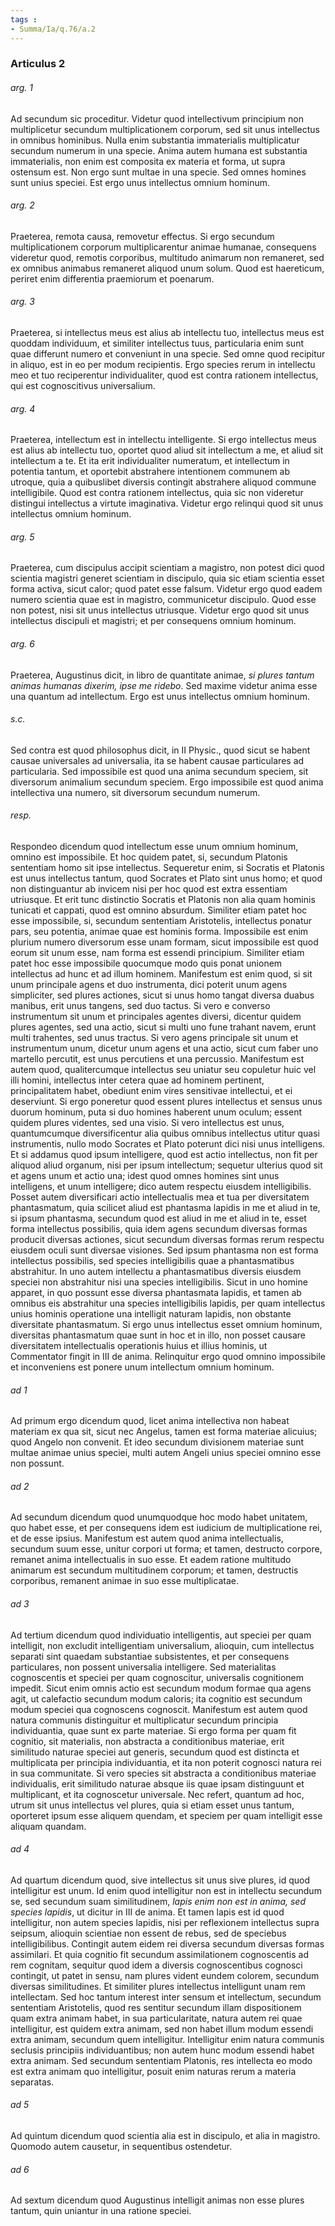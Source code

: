 ```yaml
---
tags : 
- Summa/Ia/q.76/a.2
---
```


### Articulus 2

###### arg. 1
Ad secundum sic proceditur. Videtur quod intellectivum principium non multiplicetur secundum multiplicationem corporum, sed sit unus intellectus in omnibus hominibus. Nulla enim substantia immaterialis multiplicatur secundum numerum in una specie. Anima autem humana est substantia immaterialis, non enim est composita ex materia et forma, ut supra ostensum est. Non ergo sunt multae in una specie. Sed omnes homines sunt unius speciei. Est ergo unus intellectus omnium hominum.

###### arg. 2
Praeterea, remota causa, removetur effectus. Si ergo secundum multiplicationem corporum multiplicarentur animae humanae, consequens videretur quod, remotis corporibus, multitudo animarum non remaneret, sed ex omnibus animabus remaneret aliquod unum solum. Quod est haereticum, periret enim differentia praemiorum et poenarum.

###### arg. 3
Praeterea, si intellectus meus est alius ab intellectu tuo, intellectus meus est quoddam individuum, et similiter intellectus tuus, particularia enim sunt quae differunt numero et conveniunt in una specie. Sed omne quod recipitur in aliquo, est in eo per modum recipientis. Ergo species rerum in intellectu meo et tuo reciperentur individualiter, quod est contra rationem intellectus, qui est cognoscitivus universalium.

###### arg. 4
Praeterea, intellectum est in intellectu intelligente. Si ergo intellectus meus est alius ab intellectu tuo, oportet quod aliud sit intellectum a me, et aliud sit intellectum a te. Et ita erit individualiter numeratum, et intellectum in potentia tantum, et oportebit abstrahere intentionem communem ab utroque, quia a quibuslibet diversis contingit abstrahere aliquod commune intelligibile. Quod est contra rationem intellectus, quia sic non videretur distingui intellectus a virtute imaginativa. Videtur ergo relinqui quod sit unus intellectus omnium hominum.

###### arg. 5
Praeterea, cum discipulus accipit scientiam a magistro, non potest dici quod scientia magistri generet scientiam in discipulo, quia sic etiam scientia esset forma activa, sicut calor; quod patet esse falsum. Videtur ergo quod eadem numero scientia quae est in magistro, communicetur discipulo. Quod esse non potest, nisi sit unus intellectus utriusque. Videtur ergo quod sit unus intellectus discipuli et magistri; et per consequens omnium hominum.

###### arg. 6
Praeterea, Augustinus dicit, in libro de quantitate animae, *si plures tantum animas humanas dixerim, ipse me ridebo*. Sed maxime videtur anima esse una quantum ad intellectum. Ergo est unus intellectus omnium hominum.

###### s.c.
Sed contra est quod philosophus dicit, in II Physic., quod sicut se habent causae universales ad universalia, ita se habent causae particulares ad particularia. Sed impossibile est quod una anima secundum speciem, sit diversorum animalium secundum speciem. Ergo impossibile est quod anima intellectiva una numero, sit diversorum secundum numerum.

###### resp.
Respondeo dicendum quod intellectum esse unum omnium hominum, omnino est impossibile. Et hoc quidem patet, si, secundum Platonis sententiam homo sit ipse intellectus. Sequeretur enim, si Socratis et Platonis est unus intellectus tantum, quod Socrates et Plato sint unus homo; et quod non distinguantur ab invicem nisi per hoc quod est extra essentiam utriusque. Et erit tunc distinctio Socratis et Platonis non alia quam hominis tunicati et cappati, quod est omnino absurdum. Similiter etiam patet hoc esse impossibile, si, secundum sententiam Aristotelis, intellectus ponatur pars, seu potentia, animae quae est hominis forma. Impossibile est enim plurium numero diversorum esse unam formam, sicut impossibile est quod eorum sit unum esse, nam forma est essendi principium. Similiter etiam patet hoc esse impossibile quocumque modo quis ponat unionem intellectus ad hunc et ad illum hominem. Manifestum est enim quod, si sit unum principale agens et duo instrumenta, dici poterit unum agens simpliciter, sed plures actiones, sicut si unus homo tangat diversa duabus manibus, erit unus tangens, sed duo tactus. Si vero e converso instrumentum sit unum et principales agentes diversi, dicentur quidem plures agentes, sed una actio, sicut si multi uno fune trahant navem, erunt multi trahentes, sed unus tractus. Si vero agens principale sit unum et instrumentum unum, dicetur unum agens et una actio, sicut cum faber uno martello percutit, est unus percutiens et una percussio. Manifestum est autem quod, qualitercumque intellectus seu uniatur seu copuletur huic vel illi homini, intellectus inter cetera quae ad hominem pertinent, principalitatem habet, obediunt enim vires sensitivae intellectui, et ei deserviunt. Si ergo poneretur quod essent plures intellectus et sensus unus duorum hominum, puta si duo homines haberent unum oculum; essent quidem plures videntes, sed una visio. Si vero intellectus est unus, quantumcumque diversificentur alia quibus omnibus intellectus utitur quasi instrumentis, nullo modo Socrates et Plato poterunt dici nisi unus intelligens. Et si addamus quod ipsum intelligere, quod est actio intellectus, non fit per aliquod aliud organum, nisi per ipsum intellectum; sequetur ulterius quod sit et agens unum et actio una; idest quod omnes homines sint unus intelligens, et unum intelligere; dico autem respectu eiusdem intelligibilis. Posset autem diversificari actio intellectualis mea et tua per diversitatem phantasmatum, quia scilicet aliud est phantasma lapidis in me et aliud in te, si ipsum phantasma, secundum quod est aliud in me et aliud in te, esset forma intellectus possibilis, quia idem agens secundum diversas formas producit diversas actiones, sicut secundum diversas formas rerum respectu eiusdem oculi sunt diversae visiones. Sed ipsum phantasma non est forma intellectus possibilis, sed species intelligibilis quae a phantasmatibus abstrahitur. In uno autem intellectu a phantasmatibus diversis eiusdem speciei non abstrahitur nisi una species intelligibilis. Sicut in uno homine apparet, in quo possunt esse diversa phantasmata lapidis, et tamen ab omnibus eis abstrahitur una species intelligibilis lapidis, per quam intellectus unius hominis operatione una intelligit naturam lapidis, non obstante diversitate phantasmatum. Si ergo unus intellectus esset omnium hominum, diversitas phantasmatum quae sunt in hoc et in illo, non posset causare diversitatem intellectualis operationis huius et illius hominis, ut Commentator fingit in III de anima. Relinquitur ergo quod omnino impossibile et inconveniens est ponere unum intellectum omnium hominum.

###### ad 1
Ad primum ergo dicendum quod, licet anima intellectiva non habeat materiam ex qua sit, sicut nec Angelus, tamen est forma materiae alicuius; quod Angelo non convenit. Et ideo secundum divisionem materiae sunt multae animae unius speciei, multi autem Angeli unius speciei omnino esse non possunt.

###### ad 2
Ad secundum dicendum quod unumquodque hoc modo habet unitatem, quo habet esse, et per consequens idem est iudicium de multiplicatione rei, et de esse ipsius. Manifestum est autem quod anima intellectualis, secundum suum esse, unitur corpori ut forma; et tamen, destructo corpore, remanet anima intellectualis in suo esse. Et eadem ratione multitudo animarum est secundum multitudinem corporum; et tamen, destructis corporibus, remanent animae in suo esse multiplicatae.

###### ad 3
Ad tertium dicendum quod individuatio intelligentis, aut speciei per quam intelligit, non excludit intelligentiam universalium, alioquin, cum intellectus separati sint quaedam substantiae subsistentes, et per consequens particulares, non possent universalia intelligere. Sed materialitas cognoscentis et speciei per quam cognoscitur, universalis cognitionem impedit. Sicut enim omnis actio est secundum modum formae qua agens agit, ut calefactio secundum modum caloris; ita cognitio est secundum modum speciei qua cognoscens cognoscit. Manifestum est autem quod natura communis distinguitur et multiplicatur secundum principia individuantia, quae sunt ex parte materiae. Si ergo forma per quam fit cognitio, sit materialis, non abstracta a conditionibus materiae, erit similitudo naturae speciei aut generis, secundum quod est distincta et multiplicata per principia individuantia, et ita non poterit cognosci natura rei in sua communitate. Si vero species sit abstracta a conditionibus materiae individualis, erit similitudo naturae absque iis quae ipsam distinguunt et multiplicant, et ita cognoscetur universale. Nec refert, quantum ad hoc, utrum sit unus intellectus vel plures, quia si etiam esset unus tantum, oporteret ipsum esse aliquem quendam, et speciem per quam intelligit esse aliquam quandam.

###### ad 4
Ad quartum dicendum quod, sive intellectus sit unus sive plures, id quod intelligitur est unum. Id enim quod intelligitur non est in intellectu secundum se, sed secundum suam similitudinem, *lapis enim non est in anima, sed species lapidis*, ut dicitur in III de anima. Et tamen lapis est id quod intelligitur, non autem species lapidis, nisi per reflexionem intellectus supra seipsum, alioquin scientiae non essent de rebus, sed de speciebus intelligibilibus. Contingit autem eidem rei diversa secundum diversas formas assimilari. Et quia cognitio fit secundum assimilationem cognoscentis ad rem cognitam, sequitur quod idem a diversis cognoscentibus cognosci contingit, ut patet in sensu, nam plures vident eundem colorem, secundum diversas similitudines. Et similiter plures intellectus intelligunt unam rem intellectam. Sed hoc tantum interest inter sensum et intellectum, secundum sententiam Aristotelis, quod res sentitur secundum illam dispositionem quam extra animam habet, in sua particularitate, natura autem rei quae intelligitur, est quidem extra animam, sed non habet illum modum essendi extra animam, secundum quem intelligitur. Intelligitur enim natura communis seclusis principiis individuantibus; non autem hunc modum essendi habet extra animam. Sed secundum sententiam Platonis, res intellecta eo modo est extra animam quo intelligitur, posuit enim naturas rerum a materia separatas.

###### ad 5
Ad quintum dicendum quod scientia alia est in discipulo, et alia in magistro. Quomodo autem causetur, in sequentibus ostendetur.

###### ad 6
Ad sextum dicendum quod Augustinus intelligit animas non esse plures tantum, quin uniantur in una ratione speciei.

